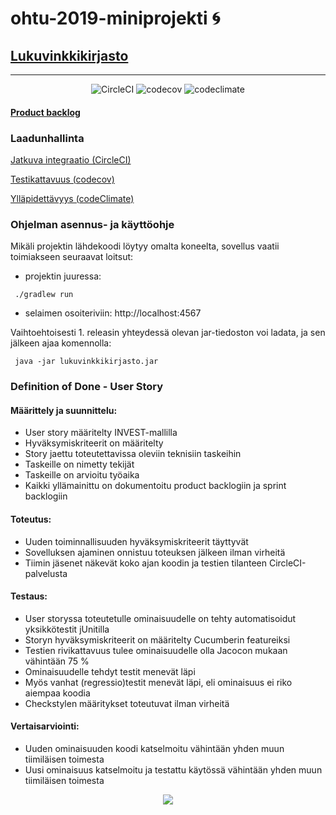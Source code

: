 # ohtu-2019-miniprojekti :cyclone:
## [Lukuvinkkikirjasto](https://github.com/kriskrok/ohtu-2019-lukuvinkkikirjasto)
***

<p align="center">
  <img src="https://circleci.com/gh/kriskrok/ohtu-2019-lukuvinkkikirjasto.svg?style=svg" alt="CircleCI">
  <img src="https://codecov.io/gh/kriskrok/ohtu-2019-lukuvinkkikirjasto/branch/master/graph/badge.svg" alt="codecov">
  <img src="https://api.codeclimate.com/v1/badges/4f3aa250059799c84945/maintainability" alt="codeclimate">
</p>



#### [Product backlog](https://docs.google.com/spreadsheets/d/1LkLCp_9h6MrogtcsBB0s-k0wTKV7P8TSKj_3ccCMi-Y/edit?usp=sharing)

### Laadunhallinta

[Jatkuva integraatio (CircleCI)](https://circleci.com/gh/kriskrok/ohtu-2019-lukuvinkkikirjasto)

[Testikattavuus (codecov)](https://codecov.io/gh/kriskrok/ohtu-2019-lukuvinkkikirjasto)

[Ylläpidettävyys (codeClimate)](https://codeclimate.com/github/kriskrok/ohtu-2019-lukuvinkkikirjasto/maintainability)

### Ohjelman asennus- ja käyttöohje

Mikäli projektin lähdekoodi löytyy omalta koneelta, sovellus vaatii toimiakseen seuraavat loitsut:
- projektin juuressa:
<pre><code> ./gradlew run </code></pre>
- selaimen osoiteriviin: http://localhost:4567

Vaihtoehtoisesti 1. releasin yhteydessä olevan jar-tiedoston voi ladata, ja sen jälkeen ajaa komennolla:

<pre><code> java -jar lukuvinkkikirjasto.jar</code></pre>


### Definition of Done - User Story

#### Määrittely ja suunnittelu:
- User story määritelty INVEST-mallilla
- Hyväksymiskriteerit on määritelty
- Story jaettu toteutettavissa oleviin teknisiin taskeihin
- Taskeille on nimetty tekijät
- Taskeille on arvioitu työaika
- Kaikki yllämainittu on dokumentoitu product backlogiin ja sprint backlogiin

#### Toteutus:
- Uuden toiminnallisuuden hyväksymiskriteerit täyttyvät 
- Sovelluksen ajaminen onnistuu toteuksen jälkeen ilman virheitä
- Tiimin jäsenet näkevät koko ajan koodin ja testien tilanteen CircleCI-palvelusta

#### Testaus:
- User storyssa toteutetulle ominaisuudelle on tehty automatisoidut yksikkötestit jUnitilla
- Storyn hyväksymiskriteerit on määritelty Cucumberin featureiksi
- Testien rivikattavuus tulee ominaisuudelle olla Jacocon mukaan vähintään 75 %
- Ominaisuudelle tehdyt testit menevät läpi
- Myös vanhat (regressio)testit menevät läpi, eli ominaisuus ei riko aiempaa koodia
- Checkstylen määritykset toteutuvat ilman virheitä

#### Vertaisarviointi: 
- Uuden ominaisuuden koodi katselmoitu vähintään yhden muun tiimiläisen toimesta
- Uusi ominaisuus katselmoitu ja testattu käytössä vähintään yhden muun tiimiläisen toimesta



<p align="center">
  <img src="http://www.thechristmasshop.co.uk/WebRoot/BT/Shops/BT4873/5510/1DAA/2F8B/66DF/A3BA/0A0C/05EE/762C/A0512013.jpg">
</p>

